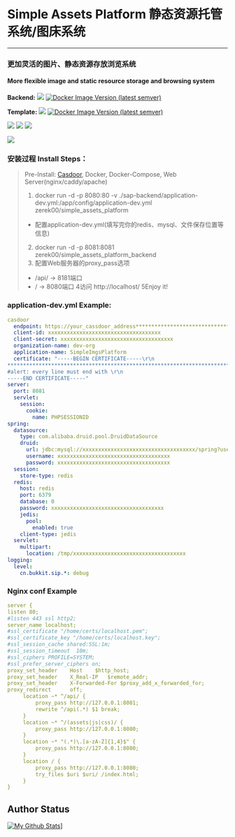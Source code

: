 # Simple Assets Platform 静态资源托管系统/图床系统

---

### **更加灵活的图片、静态资源存放浏览系统**
#### **More flexible image and static resource storage and browsing system**
**Backend:**
![](https://github.com/Zerek-Cheng/Simple-Assets-Platform/actions/workflows/docker.yml/badge.svg?branch=master)
[![Docker Image Version (latest semver)](https://img.shields.io/docker/v/zerek00/simple_assets_platform_backend)](https://hub.docker.com/repository/docker/zerek00/simple_assets_platform_backend)

**Template:**
![](https://github.com/Zerek-Cheng/Simple-Assets-Platform/actions/workflows/docker.yml/badge.svg?branch=master-template)
[![Docker Image Version (latest semver)](https://img.shields.io/docker/v/zerek00/simple_assets_platform)](https://hub.docker.com/repository/docker/zerek00/simple_assets_platform)

![](https://img.shields.io/github/languages/code-size/Zerek-Cheng/Simple-Assets-Platform?style=for-the-badge)
![](https://img.shields.io/github/stars/Zerek-Cheng/Simple-Assets-Platform?style=for-the-badge)
![](https://img.shields.io/github/license/Zerek-Cheng/Simple-Assets-Platform?style=for-the-badge)

![](https://starchart.cc/Zerek-Cheng/Simple-Assets-Platform.svg)

### 安装过程 Install Steps：
> Pre-Install: [Casdoor](https://github.com/casdoor/casdoor), Docker, Docker-Compose, Web Server(nginx/caddy/apache)
> 1. docker run -d -p 8080:80 -v ./sap-backend/application-dev.yml:/app/config/application-dev.yml zerek00/simple_assets_platform
>   + 配置application-dev.yml(填写完你的redis、mysql、文件保存位置等信息)
> 2. docker run -d -p 8081:8081 zerek00/simple_assets_platform_backend
> 3. 配置Web服务器的proxy_pass选项
>   + /api/ -> 8181端口
>   + / -> 8080端口
> 4访问 http://localhost/
> 5Enjoy it!
### application-dev.yml Example:  
```yaml
casdoor
  endpoint: https://your_cassdoor_address************************************
  client-id: xxxxxxxxxxxxxxxxxxxxxxxxxxxxxxxxxxxx
  client-secret: xxxxxxxxxxxxxxxxxxxxxxxxxxxxxxxxxxxx
  organization-name: dev-org
  application-name: SimpleImgsPlatform
  certificate: "-----BEGIN CERTIFICATE-----\r\n
************************************************************************\r\n 
#alert: every line must end with \r\n
-----END CERTIFICATE-----"
server:
  port: 8081
  servlet:
    session:
      cookie:
        name: PHPSESSIONID
spring:
  datasource:
    type: com.alibaba.druid.pool.DruidDataSource
    druid:
      url: jdbc:mysql://xxxxxxxxxxxxxxxxxxxxxxxxxxxxxxxxxxxx/spring?useUnicode=true&characterEncoding=utf-8&useSSL=false&useAffectedRows=true&tinyInt1isBit=true
      username: xxxxxxxxxxxxxxxxxxxxxxxxxxxxxxxxxxxx
      password: xxxxxxxxxxxxxxxxxxxxxxxxxxxxxxxxxxxx
  session:
    store-type: redis
  redis:
    host: redis
    port: 6379
    database: 0
    password: xxxxxxxxxxxxxxxxxxxxxxxxxxxxxxxxxxxx
    jedis:
      pool:
        enabled: true
    client-type: jedis
  servlet:
    multipart:
      location: /tmp/xxxxxxxxxxxxxxxxxxxxxxxxxxxxxxxxxxxx
logging:
  level:
    cn.bukkit.sip.*: debug
```
### Nginx conf Example  
```yaml
server {
listen 80;
#listen 443 ssl http2;
server_name localhost;
#ssl_certificate "/home/certs/localhost.pem";
#ssl_certificate_key "/home/certs/localhost.key";
#ssl_session_cache shared:SSL:1m;
#ssl_session_timeout  10m;
#ssl_ciphers PROFILE=SYSTEM;
#ssl_prefer_server_ciphers on;
proxy_set_header    Host    $http_host;
proxy_set_header    X_Real-IP   $remote_addr;
proxy_set_header    X-Forwarded-For $proxy_add_x_forwarded_for;
proxy_redirect      off;
     location ~* ^/api/ {
         proxy_pass http://127.0.0.1:8081;
         rewrite ^/api(.*) $1 break;
     }
     location ~* ^/(assets|js|css)/ {
         proxy_pass http://127.0.0.1:8080;
     }
     location ~* "(.*)\.[a-zA-Z]{1,4}$" {
         proxy_pass http://127.0.0.1:8080;
     }
     location / {
         proxy_pass http://127.0.0.1:8080;
         try_files $uri $uri/ /index.html;
     }
}
```
## Author Status  
[![My Github Stats](https://github-readme-stats.vercel.app/api?username=Zerek-Cheng&show_icons=true&theme=radical)](https://github.com/Zerek-Cheng)]